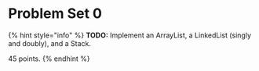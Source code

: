 # Problem Set 0

{% hint style="info" %}
**TODO:** Implement an ArrayList, a LinkedList \(singly and doubly\), and a Stack.

45 points.
{% endhint %}

